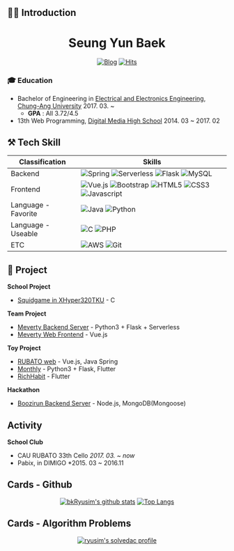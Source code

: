 ## 🙋‍♂️ Introduction
<div align="center">
<h1>Seung Yun Baek</h1>

[![Blog](http://img.shields.io/badge/-Tech%20blog-black?style=flat-square&logo=blogger&logoColor=white)](https://velog.io/@ryudimi)
[![Hits](https://hits.seeyoufarm.com/api/count/incr/badge.svg?url=https%3A%2F%2Fgithub.com%2Finclue)](https://github.com/bkRyusim)
</div>

<!--
### 💻 Work Experience
| Role | Company | Period |
|:---|:---:|---:|
| Learning Manager | [Day1 Company](https://day1company.co.kr) | 2022.04. ~ 2022.06. |
-->

### 🎓 Education
- Bachelor of Engineering in [Electrical and Electronics Engineering](http://e3home.cau.ac.kr), [Chung-Ang University](https://www.cau.ac.kr/index.do) 2017. 03. ~
  - **GPA** : All 3.72/4.5
- 13th Web Programming, [Digital Media High School](https://www.dimigo.hs.kr) 2014. 03 ~ 2017. 02

## ⚒ Tech Skill
|Classification|Skills|
|---|---|
|Backend| ![Spring](https://img.shields.io/badge/spring-%236DB33F.svg?style=for-the-badge&logo=spring&logoColor=white) ![Serverless](https://img.shields.io/badge/Serverless-FD5750.svg?style=for-the-badge&logo=Serverless&logoColor=white) ![Flask](https://img.shields.io/badge/Flask-000000.svg?style=for-the-badge&logo=Flask&logoColor=white) ![MySQL](https://img.shields.io/badge/mysql-%2300f.svg?style=for-the-badge&logo=mysql&logoColor=white)|
|Frontend|![Vue.js](https://img.shields.io/badge/Vue.js-4FC08D.svg?style=for-the-badge&logo=Vue.js&logoColor=white) ![Bootstrap](https://img.shields.io/badge/Bootstrap-7952B3.svg?style=for-the-badge&logo=Bootstrap&logoColor=white) ![HTML5](https://img.shields.io/badge/HTML5-E34F26.svg?style=for-the-badge&logo=HTML5&logoColor=white) ![CSS3](https://img.shields.io/badge/CSS3-1572B6.svg?style=for-the-badge&logo=CSS3&logoColor=white) ![Javascript](https://img.shields.io/badge/Javascript-F7DF1E.svg?style=for-the-badge&logo=Javascript&logoColor=white)|
|Language - Favorite| ![Java](https://img.shields.io/badge/java-%23ED8B00.svg?style=for-the-badge&logo=java&logoColor=white) ![Python](https://img.shields.io/badge/python-3670A0?style=for-the-badge&logo=python&logoColor=ffdd54)|
|Language - Useable| ![C](https://img.shields.io/badge/c-%2300599C.svg?style=for-the-badge&logo=c&logoColor=white) ![PHP](https://img.shields.io/badge/PHP-777BB4.svg?style=for-the-badge&logo=PHP&logoColor=white)
|ETC| ![AWS](https://img.shields.io/badge/Amazon%20AWS-232F3E.svg?style=for-the-badge&logo=Amazon%20AWS&logoColor=white) ![Git](https://img.shields.io/badge/git-%23F05033.svg?style=for-the-badge&logo=git&logoColor=white)|

## 📝 Project
**School Project**
 - [Squidgame in XHyper320TKU](https://github.com/bkRyusim/squidgame-in-XHyper320TKU) - C

**Team Project**
 - [Meverty Backend Server](https://github.com/meverty/meverty-mvp-api) - Python3 + Flask + Serverless
 - [Meverty Web Frontend](https://github.com/meverty/meverty-web-frontend) - Vue.js

**Toy Project**
 - [RUBATO web](https://github.com/cau-rubato) - Vue.js, Java Spring
 - [Monthly](https://github.com/monthlyteam) - Python3 + Flask, Flutter
 - [RichHabit](https://github.com/monthlyteam/RichHabit) - Flutter

**Hackathon**
 - [Boozirun Backend Server](https://github.com/GDG-summer-hackathon-team11/Back) - Node.js, MongoDB(Mongoose)

<!--
### 🏅 Awards
|Awards|Grade|Date|Note|
|---|---|---|---|
-->

## Activity
**School Club**
 - CAU RUBATO 33th Cello *2017. 03. ~ now*
 - Pabix, in DIMIGO *2015. 03 ~ 2016.11

<!--
**Presentation**
-->
## Cards - Github
<div align="center">

[![bkRyusim's github stats](https://github-readme-stats.vercel.app/api?username=bkRyusim&show_icons=true&hide_border=true)](https://github.com/bkRyusim)
[![Top Langs](https://github-readme-stats.vercel.app/api/top-langs/?username=bkRyusim&layout=compact&langs_count=8)](https://github.com/bkRyusim)

</div>

## Cards - Algorithm Problems
<div align="center">

[![ryusim's solvedac profile](http://mazassumnida.wtf/api/v2/generate_badge?boj=ryusim)](https://solved.ac/profile/ryusim)

</div>
